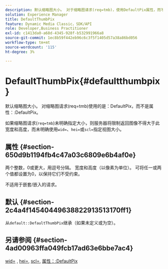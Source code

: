 ```yaml
---
description: 默认缩略图大小。 对于缩略图请求(req=tmb)，使用DefaultPix属性，而不是DefaultPix属性。
solution: Experience Manager
title: DefaultThumbPix
feature: Dynamic Media Classic，SDK/API
role: Developer,Business Practitioner
exl-id: c1413da0-a68d-4345-928f-b532991966a8
source-git-commit: 1ec8b59f442eb96c6c3f5f1405d57a38a86bd056
workflow-type: tm+mt
source-wordcount: '115'
ht-degree: 3%

---
```


# DefaultThumbPix{#defaultthumbpix}

默认缩略图大小。 对缩略图请求(req=tmb)使用的是：DefaultPix，而不是属性：:DefaultPix。

如果缩略图请求(`req=tmb`)未明确指定大小，则服务器将限制返回图像不得大于此宽度和高度，而未明确使用`wid=`、`hei=`或`scl=`指定视图大小。

## 属性 {#section-650d9b1194fb4c47a03c6809e6b4af0e}

两个整数，0或更大，用逗号分隔。 宽度和高度（以像素为单位）。 可将任一或两个值都设置为0，以保持它们不受约束。

不适用于嵌套/嵌入的请求。

## 默认 {#section-2c4a4f14540449638822913513170ff1}

从`default::DefaultThumbPix`继承（如果未定义或为空）。

## 另请参阅 {#section-4ad00963ffa049fcb17ad63e6bbe7ac4}

[wid=](../../../../../is-api/http-ref/image-serving-api-ref/c-http-protocol-reference/c-command-reference/r-is-http-wid.md#reference-bfeadcb67bf4485f851eb21345527e47) ,  [hei=](../../../../../is-api/http-ref/image-serving-api-ref/c-http-protocol-reference/c-command-reference/r-is-http-hei.md#reference-6d6f556ccc0e4b98a815e8a5c1944a96),  [scl=](../../../../../is-api/http-ref/image-serving-api-ref/c-http-protocol-reference/c-command-reference/r-scl.md#reference-b2a74e493d0d407e98fe350551ba3fcc), [属性：:DefaultPix](../../../../../is-api/image-catalog/image-serving-api-ref/c-image-catalog-reference/c-attributes-reference/r-defaultpix.md#reference-996b2c22b30f4fd9b970c84063306df1)
